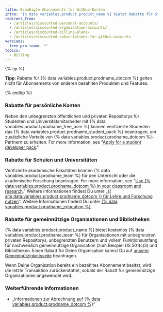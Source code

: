 ```yaml
---
title: Ermäßigte Abonnements für GitHub-Konten
intro: '{% data variables.product.product_name %} bietet Rabatte für Studenten, Lehrer, Bildungseinrichtungen, gemeinnützige Organisationen und Bibliotheken.'
redirect_from:
  - /articles/discounted-personal-accounts/
  - /articles/discounted-organization-accounts/
  - /articles/discounted-billing-plans/
  - /articles/discounted-subscriptions-for-github-accounts
versions:
  free-pro-team: '*'
topics:
  - Billing
---
```


{% tip %}

**Tipp:** Rabatte für {% data variables.product.prodname_dotcom %} gelten nicht für Abonnements von anderen bezahlten Produkten und Features.

{% endtip %}

### Rabatte für persönliche Konten

Neben den unbegrenzten öffentlichen und privaten Repositorys für Studenten und Universitätsmitarbeiter mit {% data variables.product.prodname_free_user %} können verifizierte Studenten das {% data variables.product.prodname_student_pack %} beantragen, um zusätzliche Vorteile von {% data variables.product.prodname_dotcom %}-Partnern zu erhalten. For more information, see "[Apply for a student developer pack](/education/teach-and-learn-with-github-education/apply-for-a-student-developer-pack)."

### Rabatte für Schulen und Universitäten

Verifizierte akademische Fakultäten können {% data variables.product.prodname_team %} für den Unterricht oder die akademische Forschung beantragen. For more information, see "[Use {% data variables.product.prodname_dotcom %} in your classroom and research](/education/teach-and-learn-with-github-education/use-github-in-your-classroom-and-research)." Weitere Informationen findest Du unter „[{{ site.data.variables.product.prodname_dotcom }} für Lehre und Forschung nutzen](/articles/using-github-in-your-classroom-and-research)“. Weitere Informationen findest Du unter [{% data variables.product.prodname_education %}](https://education.github.com/).

### Rabatte für gemeinnützige Organisationen und Bibliotheken

{% data variables.product.product_name %} bietet kostenlos {% data variables.product.prodname_team %} für Organisationen mit unbegrenzten privaten Repositorys, unbegrenzten Benutzern und vollem Funktionsumfang für nachweislich gemeinnützige Organisation (zum Beispiel US 501(c)3) und Bibliotheken. Einen Rabatt für Deine Organisation kannst Du auf [unserer Gemeinnützigkeitsseite](https://github.com/nonprofit) beantragen.

Wenn Deine Organisation bereits ein bezahltes Abonnement besitzt, wird die letzte Transaktion zurückerstattet, sobald der Rabatt für gemeinnützige Organisationen angewendet wird.

### Weiterführende Informationen

- „[Informationen zur Abrechnung auf {% data variables.product.prodname_dotcom %}](/articles/about-billing-on-github)“
